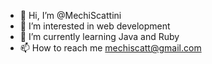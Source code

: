 - 👋 Hi, I’m @MechiScattini
- 👀 I’m interested in web development
- 🌱 I’m currently learning Java and Ruby
- 📫 How to reach me mechiscatt@gmail.com

<!---
MechiScattini/MechiScattini is a ✨ special ✨ repository because its `README.md` (this file) appears on your GitHub profile.
You can click the Preview link to take a look at your changes.
--->
